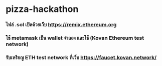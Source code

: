 # pizza-hackathon

### ไฟล์ .sol เปิดด้วยเว็บ   https://remix.ethereum.org

### ใช้ metamask เป็น wallet จำลอง และใช้ (Kovan Ethereum test network)
### รับเหรียญ ETH test network ที่เว็บ https://faucet.kovan.network/


